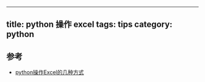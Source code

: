 
---
title: python 操作 excel
tags: tips
category: python
---

## 参考

- [python操作Excel的几种方式](https://www.cnblogs.com/lingwang3/p/6416023.html)

